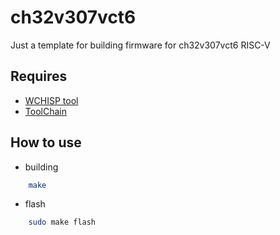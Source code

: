 # ch32v307vct6

Just a template for building firmware for ch32v307vct6 RISC-V


## Requires
- [WCHISP tool](https://github.com/ch32-rs/wchisp)
- [ToolChain](https://github.com/riscv-collab/riscv-gnu-toolchain)

## How to use

- building
```bash
    make 
```

- flash
```bash
    sudo make flash
```

